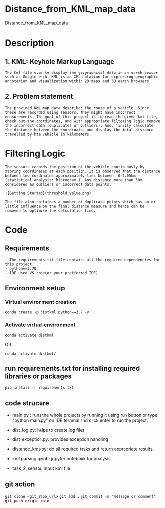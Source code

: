 # Distance_from_KML_map_data
Distance_from_KML_map_data

# Description
## 1. KML: Keyhole Markup Language
```
The Kml file used to display the geographical data in an earch bowser such as Google each. KML is an XML notation for expressing geographic annotation and visualization within 2D maps and 3D earth browsers.
```

## 2. Problem statement
```
The provided KML map data describes the route of a vehicle. Since these are recorded using sensors, they might have incorrect measurements. The goal of this project is to read the given kml file, check out the coordinates, and with appropriate filtering logic remove the incorrect data (duplicates or outliers). And, finally calculate the distance between the coordinates and display the total distance travelled by hte vehicle in kilometers.
```

# Filtering Logic
```
The sensors records the position of the vehicle continuously by storing coordinates at each position. It is observed that the distance between two cordinates approximately lies between  0-0.05km (statistical analysis: histogram ). Any distance more than 50m considered as outliers or incorrect data points.

![Getting Started](threshold_value.png)

The file also containes a number of duplicate points which has no or little influence on the final distance measure and hence can be removed to optimise the calculation time.
```

# Code

## Requirements
```
- The requirements.txt file contains all the required dependencies for this project.
- python==3.70
- IDE used VS code(or your prefferred IDE)
```

## Environment setup

### Virtual environment creation
```
conda create -p distkml python==3.7 -y

```

### Activate virtual environment
```
conda activate distkml
```
OR
```
conda activate distkml/
```

## run requirements.txt for installing required libraries or packages
```
pip install -r requirements.txt
```

## code strucure
-   main.py :   runs the whole projects by running it using run button or type "python main.py" on IDE termnal and  click enter to run the project.
-   dist_log.py:    helps to create log files
-   dist_exception.py: provides exception handling
-   distance_kms.py: do all required tasks and return appropriate results.

-   kml parsing.ipynb: jupyter notebook for analysis
-   task_2_sensor: input kml file

## git action

```git clone <git_repo_url>```
```git add .```
```git commit -m "message or comment"```
```git push origin main```







